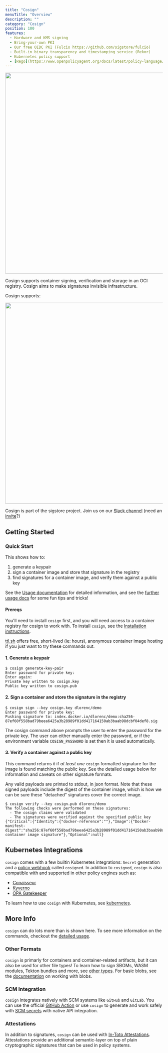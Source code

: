 ```yaml
---
title: "Cosign"
menuTitle: "Overview"
description: ""
category: "Cosign"
position: 100
features:
  - Hardware and KMS signing
  - Bring-your-own PKI
  - Our free OIDC PKI (Fulcio https://github.com/sigstore/fulcio)
  - Built-in binary transparency and timestamping service (Rekor)
  - Kubernetes policy support
  - [Rego](https://www.openpolicyagent.org/docs/latest/policy-language/) and [Cuelang](https://cuelang.org/) integrations
---
```


<img src="/cosign_overview_v1.jpg" class="light-img" width="1280" height="640" alt=""/>

Cosign supports container signing, verification and storage in an OCI registry.
Cosign aims to make signatures invisible infrastructure.

Cosign supports:

<list :items="features" type="info"></list>

<img src="/cosign.gif" class="light-img" width="1280" height="640" alt=""/>

Cosign is part of the sigstore project. Join us on our [Slack channel](https://sigstore.slack.com/) (need an [invite](https://join.slack.com/t/sigstore/shared_invite/zt-mhs55zh0-XmY3bcfWn4XEyMqUUutbUQ)?)

## Getting Started

### Quick Start

This shows how to:

1. generate a keypair
1. sign a container image and store that signature in the registry
1. find signatures for a container image, and verify them against a public key

See the [Usage documentation](usage) for detailed information, and see the [further usage docs](further_usage) for some fun tips and tricks!

#### Prereqs

You'll need to install `cosign` first, and you will need access to a container registry for cosign to work with.
To install `cosign`, see the [Installation instructions](installation).

[ttl.sh](https://ttl.sh) offers free, short-lived (ie: hours), anonymous container image
hosting if you just want to try these commands out.

#### 1. Generate a keypair

```shell
$ cosign generate-key-pair
Enter password for private key:
Enter again:
Private key written to cosign.key
Public key written to cosign.pub
```

#### 2. Sign a container and store the signature in the registry

```shell
$ cosign sign --key cosign.key dlorenc/demo
Enter password for private key:
Pushing signature to: index.docker.io/dlorenc/demo:sha256-87ef60f558bad79beea6425a3b28989f01dd417164150ab3baab98dcbf04def8.sig
```

The cosign command above prompts the user to enter the password for the private key.
The user can either manually enter the password, or if the environment variable `COSIGN_PASSWORD` is set then it is used automatically.

#### 3. Verify a container against a public key

This command returns `0` if *at least one* `cosign` formatted signature for the image is found
matching the public key.
See the detailed usage below for information and caveats on other signature formats.

Any valid payloads are printed to stdout, in json format.
Note that these signed payloads include the digest of the container image, which is how we can be
sure these "detached" signatures cover the correct image.

```shell
$ cosign verify --key cosign.pub dlorenc/demo
The following checks were performed on these signatures:
  - The cosign claims were validated
  - The signatures were verified against the specified public key
{"Critical":{"Identity":{"docker-reference":""},"Image":{"Docker-manifest-digest":"sha256:87ef60f558bad79beea6425a3b28989f01dd417164150ab3baab98dcbf04def8"},"Type":"cosign container image signature"},"Optional":null}
```

## Kubernetes Integrations

`cosign` comes with a few builtin Kubernetes integrations: `Secret` generation and a [policy webhook](installation#cosigned) called `cosigned`.
In addition to `cosigned`, `cosign` is also compatible with and supported in other policy engines such as:

* [Conaisseur](https://github.com/sse-secure-systems/connaisseur#what-is-connaisseur)
* [Kyverno](https://kyverno.io/docs/writing-policies/verify-images/)
* [OPA Gatekeeper](https://github.com/sigstore/cosign-gatekeeper-provider)

To learn how to use `cosign` with Kubernetes, see [kubernetes](kubernetes).

## More Info

`cosign` can do lots more than is shown here.
To see more information on the commands, checkout the [detailed usage](usage).

### Other Formats

`cosign` is primarly for containers and container-related artifacts, but it can also be used for other file types!
To learn how to sign SBOMs, WASM modules, Tekton bundles and more, see [other types](other_types).
For basic blobs, see the [documentation](working-with-blobs) on working with blobs.

### SCM Integration

`cosign` integrates natively with SCM systems like `GitHub` and `GitLab`.
You can use the official [GitHub Action](https://github.com/marketplace/actions/install-cosign)
or use `cosign` to generate and work safely with [SCM secrets](git_support) with native API integration.

### Attestations

In addition to signatures, `cosign` can be used with [In-Toto Attestations](https://github.com/in-toto/attestation).
Attestations provide an additional semantic-layer on top of plain cryptographic signatures that can be used in policy systems.
